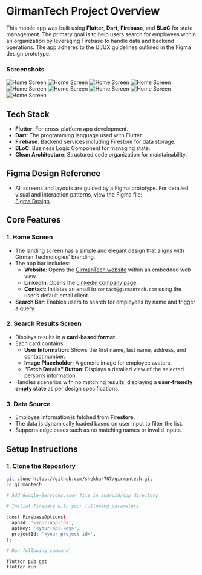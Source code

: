 # GirmanTech Project Overview

This mobile app was built using **Flutter**, **Dart**, **Firebase**, and **BLoC** for state management. The primary goal is to help users search for employees within an organization by leveraging Firebase to handle data and backend operations. The app adheres to the UI/UX guidelines outlined in the Figma design prototype.

### Screenshots

![Home Screen](screenshots/Screenshot_1.png)
![Home Screen](screenshots/Screenshot_2.png)
![Home Screen](screenshots/Screenshot_3.png)
![Home Screen](screenshots/Screenshot_4.png)
![Home Screen](screenshots/Screenshot_5.png)
![Home Screen](screenshots/Screenshot_6.png)
![Home Screen](screenshots/Screenshot_7.png)
![Home Screen](screenshots/Screenshot_8.png)
![Home Screen](screenshots/Screenshot_9.png)


## Tech Stack

- **Flutter**: For cross-platform app development.
- **Dart**: The programming language used with Flutter.
- **Firebase**: Backend services including Firestore for data storage.
- **BLoC**: Business Logic Component for managing state.
- **Clean Architecture**: Structured code organization for maintainability.

## **Figma Design Reference**
- All screens and layouts are guided by a Figma prototype. For detailed visual and interaction patterns, view the Figma file:  
  [Figma Design](https://www.figma.com/design/rJXNcq9yJAZv6T5pMFA0zh/Girman-Mobile-App-Assignment?node-id=1-180&node-type=frame&t=k3rK9zKADlREQFBH-0).


## Core Features

### 1. **Home Screen**
- The landing screen has a simple and elegant design that aligns with Girman Technologies' branding.
- The app bar includes:
  - **Website**: Opens the [GirmanTech website](https://girmantech.com) within an embedded web view.
  - **LinkedIn**: Opens the [LinkedIn company page](https://www.linkedin.com/company/girmantechnologies).
  - **Contact**: Initiates an email to `contact@girmantech.com` using the user’s default email client.
- **Search Bar**: Enables users to search for employees by name and trigger a query.

### 2. **Search Results Screen**
- Displays results in a **card-based format**.
- Each card contains:
  - **User Information**: Shows the first name, last name, address, and contact number.
  - **Image Placeholder**: A generic image for employee avatars.
  - **"Fetch Details" Button**: Displays a detailed view of the selected person’s information.
- Handles scenarios with no matching results, displaying a **user-friendly empty state** as per design specifications.

### 3. **Data Source**
- Employee information is fetched from **Firestore**.
- The data is dynamically loaded based on user input to filter the list.
- Supports edge cases such as no matching names or invalid inputs.

## Setup Instructions

### 1. Clone the Repository
```bash
git clone https://github.com/shekhar707/girmantech.git
cd girmantech

# Add Google-Services.json file in android/app directory

# Initial Firebase with your following parameters.

const FirebaseOptions(
  appId: '<your-app-id>',
  apiKey: '<your-api-key>',
  projectId: '<your-project-id>',
);

# Run following command

flutter pub get
flutter run
